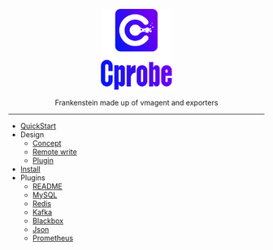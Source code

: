 <p align="center">
  <a href="https://github.com/cprobe/cprobe">
    <img src="misc/img/Cprobe_L_V.png" alt="cprobe logo" width="140" />
  </a>
</p>

<p align="center">
  Frankenstein made up of vmagent and exporters
</p>

<hr />

- [QuickStart](https://github.com/cprobe/cprobe/issues/4)
- Design
  - [Concept](https://github.com/cprobe/cprobe/issues/1)
  - [Remote write](https://github.com/cprobe/cprobe/issues/2)
  - [Plugin](https://github.com/cprobe/cprobe/issues/3)
- [Install](https://github.com/cprobe/cprobe/issues/5)
- Plugins
  - [README](https://github.com/cprobe/cprobe/issues/12)
  - [MySQL](conf.d/mysql/doc)
  - [Redis](conf.d/redis/doc)
  - [Kafka](conf.d/kafka/doc)
  - [Blackbox](conf.d/blackbox/doc)
  - [Json](conf.d/json/doc)
  - [Prometheus](conf.d/prometheus/doc)